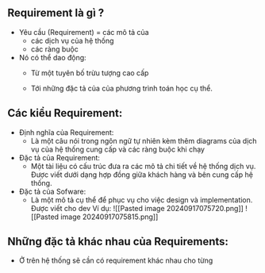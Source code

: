 ## Requirement là gì ?
- Yêu cầu (Requirement) = các mô tả của
	- các dịch vụ của hệ thống
	- các ràng buộc
- Nó có thể dao động:
	- Từ một tuyên bố trừu tượng cao cấp

	- Tới những đặc tả của của phương trình toán học cụ thể.
## Các kiểu Requirement:
- Định nghĩa của Requirement:
	- Là một câu nói trong ngôn ngữ tự nhiên kèm thêm diagrams của dịch vụ của hệ thống cung cấp và các ràng buộc khi chạy
- Đặc tả của Requirement:
	- Một tài liệu có cấu trúc đưa ra các mô tả chi tiết về hệ thống dịch vụ. Được viết dưới dạng hợp đồng giữa khách hàng và bên cung cấp hệ thống.
- Đặc tả của Sofware:
	- Là một mô tả cụ thể để phục vụ cho việc design và implementation. Được viết cho dev
Ví dụ:
![[Pasted image 20240917075720.png]]
![[Pasted image 20240917075815.png]]
## Những đặc tả khác nhau của Requirements:
- Ở trên hệ thống sẽ cần có requirement khác nhau cho từng 